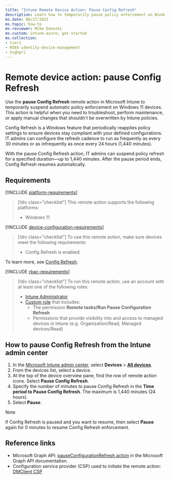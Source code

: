 ```yaml
---
title: "Intune Remote Device Action: Pause Config Refresh"
description: Learn how to temporarily pause policy enforcement on Windows 11 devices using Intune's Pause Config Refresh remote action to support troubleshooting and manual changes.
ms.date: 08/27/2025
ms.topic: how-to
ms.reviewer: Mike Danoski
ms.custom: intune-azure; get-started
ms.collection:
- tier1
- M365-identity-device-management
- highpri
---
```


# Remote device action: pause Config Refresh

Use the **pause Config Refresh** remote action in Microsoft Intune to temporarily suspend automatic policy enforcement on Windows 11 devices. This action is helpful when you need to troubleshoot, perform maintenance, or apply manual changes that shouldn't be overwritten by Intune policies.

Config Refresh is a Windows feature that periodically reapplies policy settings to ensure devices stay compliant with your defined configurations. IT admins can configure the refresh cadence to run as frequently as every 30 minutes or as infrequently as once every 24 hours (1,440 minutes).

With the pause Config Refresh action, IT admins can suspend policy refresh for a specified duration—up to 1,440 minutes. After the pause period ends, Config Refresh resumes automatically.

## Requirements

[!INCLUDE [platform-requirements](../includes/h3/platform-requirements.md)]

> [!div class="checklist"]
> This remote action supports the following platforms:
>
> - Windows 11

[!INCLUDE [device-configuration-requirements](../includes/h3/device-configuration-requirements.md)]

> [!div class="checklist"]
> To use this remote action, make sure devices meet the following requirements:
>
> - Config Refresh is enabled.

To learn more, see [Config Refresh][LEARN-1].

[!INCLUDE [rbac-requirements](../includes/h3/rbac-requirements.md)]

> [!div class="checklist"]
> To run this remote action, use an account with at least one of the following roles:
>
> - [Intune Administrator][ENT-R1]
> - [Custom role][INT-RC] that includes:
>   - The permission **Remote tasks/Run Pause Configuration Refresh**
>   - Permissions that provide visibility into and access to managed devices in Intune (e.g. Organization/Read, Managed devices/Read)

## How to pause Config Refresh from the Intune admin center

1. In the [Microsoft Intune admin center][INT-AC], select **Devices** > [**All devices**][INT-ALLD].
1. From the devices list, select a device.
1. At the top of the device overview pane, find the row of remote action icons. Select **Pause Config Refresh**.
1. Specify the number of minutes to pause Config Refresh in the **Time period to Pause Config Refresh**. The maximum is 1,440 minutes (24 hours).
1. Select **Pause**.

> [!Note]
> If Config Refresh is paused and you want to resume, then select **Pause** again for 0 minutes to resume Config Refresh enforcement.

## Reference links

- Microsoft Graph API: [pauseConfigurationRefresh action][GRAPH-1] in the Microsoft Graph API documentation.
- Configuration service provider (CSP) used to initiate the remote action: [DMClient CSP][CSP-1]

<!--links-->

[INT-AC]: https://go.microsoft.com/fwlink/?linkid=2109431
[INT-ALLD]: https://go.microsoft.com/fwlink/?linkid=2333814
[ENT-R1]: /entra/identity/role-based-access-control/permissions-reference#intune-administrator
[INT-RC]: /intune/intune-service/fundamentals/create-custom-role
[GRAPH-1]: /graph/api/intune-devices-manageddevice-pauseconfigurationrefresh

[CSP-1]: /windows/client-management/mdm/dmclient-csp#deviceproviderprovideridconfigrefresh
[LEARN-1]: /windows/security/book/operating-system-security-system-security#-config-refresh

